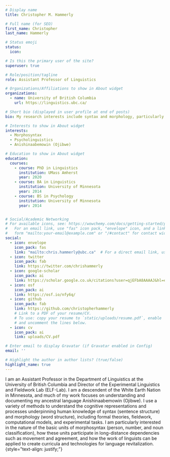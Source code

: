 ```yaml
---
# Display name
title: Christopher M. Hammerly

# Full name (for SEO)
first_name: Christopher
last_name: Hammerly

# Status emoji
status:
  icon:

# Is this the primary user of the site?
superuser: true

# Role/position/tagline
role: Assistant Professor of Linguistics

# Organizations/Affiliations to show in About widget
organizations:
  - name: University of British Columbia
    url: https://linguistics.ubc.ca/

# Short bio (displayed in user profile at end of posts)
bio: My research interests include syntax and morphology, particularly the interface between our grammatical knowledge and processing abilities.

# Interests to show in About widget
interests:
  - Morphosyntax
  - Psycholinguistics
  - Anishinaabemowin (Ojibwe)

# Education to show in About widget
education:
  courses:
    - course: PhD in Linguistics
      institution: UMass Amherst
      year: 2020
    - course: BA in Linguistics
      institution: University of Minnesota
      year: 2014
    - course: BS in Psychology
      institution: University of Minnesota
      year: 2014


# Social/Academic Networking
# For available icons, see: https://wowchemy.com/docs/getting-started/page-builder/#icons
#   For an email link, use "fas" icon pack, "envelope" icon, and a link in the
#   form "mailto:your-email@example.com" or "/#contact" for contact widget.
social:
  - icon: envelope
    icon_pack: fas
    link: "mailto:chris.hammerly@ubc.ca"  # For a direct email link, use  "mailto:test@example.org".
  - icon: twitter
    icon_pack: fab
    link: https://twitter.com/chrishammerly
  - icon: google-scholar
    icon_pack: ai
    link: https://scholar.google.co.uk/citations?user=qjEFbA8AAAAJ&hl=en
  - icon: osf
    icon_pack: ai
    link: https://osf.io/nfy6q/
  - icon: github
    icon_pack: fab
    link: https://github.com/christopherhammerly
    # Link to a PDF of your resume/CV.
    # To use: copy your resume to `static/uploads/resume.pdf`, enable `ai` icons in `params.yaml`,
    # and uncomment the lines below.
  - icon: cv
    icon_pack: ai
    link: uploads/CV.pdf

# Enter email to display Gravatar (if Gravatar enabled in Config)
email: ''

# Highlight the author in author lists? (true/false)
highlight_name: true
---
```


I am an Assistant Professor in the Department of Linguistics at the University of British Columbia and Director of the Experimental Linguistics and Fieldwork Lab (ELF-Lab). I am a descendent of the White Earth Nation in Minnesota, and much of my work focuses on understanding and documenting my ancestral language Anishinaabemowin (Ojibwe). I use a variety of methods to understand the cognitive representations and processes underpinning human knowledge of syntax (sentence structure) and morphology (word structure), including formal theories, fieldwork, computational models, and experimental tasks. I am particularly interested in the nature of the basic units of morphosyntax (person, number, and noun classification), how these units participate in long-distance dependencies such as movement and agreement, and how the work of linguists can be applied to create curricula and technologies for language revitalization.
{style="text-align: justify;"}